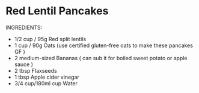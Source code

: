 # Red Lentil Pancakes

INGREDIENTS:

- 1/2 cup / 95g Red split lentils
- 1 cup / 90g Oats \(use certified gluten\-free oats to make these pancakes GF \)
- 2 medium\-sized Bananas \( can sub it for boiled sweet potato or apple sauce \)
- 2 tbsp Flaxseeds
- 1 tbsp Apple cider vinegar
- 3/4 cup/180ml cup Water
